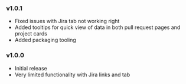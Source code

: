
### v1.0.1
* Fixed issues with Jira tab not working right
* Added tooltips for quick view of data in both pull request pages and project cards
* Added packaging tooling

### v1.0.0
* Initial release
* Very limited functionality with Jira links and tab
